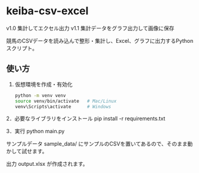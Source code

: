 # keiba-csv-excel

v1.0 集計してエクセル出力
v1.1 集計データをグラフ出力して画像に保存

競馬のCSVデータを読み込んで整形・集計し、Excel、グラフに出力するPythonスクリプト。

## 使い方
1. 仮想環境を作成・有効化
   ```bash
   python -m venv venv
   source venv/bin/activate   # Mac/Linux
   venv\Scripts\activate      # Windows

2．必要なライブラリをインストール
pip install -r requirements.txt

3．実行
python main.py


サンプルデータ
sample_data/ にサンプルのCSVを置いてあるので、そのまま動かして試せます。

出力
output.xlsx が作成されます。
